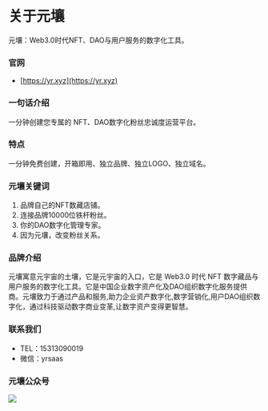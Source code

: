 # 关于元壤
元壤：Web3.0时代NFT、DAO与用户服务的数字化工具。

### 官网
- [https://yr.xyz](https://yr.xyz)

### 一句话介绍
一分钟创建您专属的 NFT、DAO数字化粉丝忠诚度运营平台。

### 特点
一分钟免费创建，开箱即用、独立品牌、独立LOGO、独立域名。

### 元壤关键词
1. 品牌自己的NFT数藏店铺。
2. 连接品牌10000位铁杆粉丝。
3. 你的DAO数字化管理专家。
4. 因为元壤，改变粉丝关系。

### 品牌介绍

元壤寓意元宇宙的土壤，它是元宇宙的入口，它是 Web3.0 时代 NFT 数字藏品与用户服务的数字化工具。它是中国企业数字资产化及DAO组织数字化服务提供商。元壤致力于通过产品和服务,助力企业资产数字化,数字营销化,用户DAO组织数字化，通过科技驱动数字商业变革,让数字资产变得更智慧。

### 联系我们
- TEL：15313090019
- 微信：yrsaas

### 元壤公众号
![](https://file.liyuechun.com/qrcode_for_gh_22413fa6c21e_860.jpg)